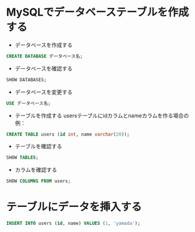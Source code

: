 # MySQLでデータベーステーブルを作成する
- データベースを作成する
```SQL
CREATE DATABASE データベース名;
```
- データベースを確認する
```SQL
SHOW DATABASES;
```
- データベースを変更する
```SQL
USE データベース名;
```
- テーブルを作成する
usersテーブルにidカラムとnameカラムを作る場合の例：
```SQL
CREATE TABLE users (id int, name varchar(20));
```
- テーブルを確認する
```SQL
SHOW TABLES;
```
- カラムを確認する
```SQL
SHOW COLUMNS FROM users;
```

# テーブルにデータを挿入する
```SQL
INSERT INTO users (id, name) VALUES (1, 'yamada');
```
